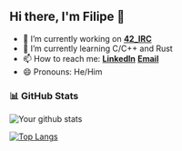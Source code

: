 ## Hi there, I'm Filipe 👋

- 🔭 I’m currently working on **[42_IRC]**
- 🌱 I’m currently learning C/C++ and Rust
- 📫 How to reach me: **[Linkedln]**    **[Email]**
- 😄 Pronouns: He/Him

### 📊 GitHub Stats

![Your github stats](https://github-readme-stats.vercel.app/api?username=CanIBeFii&show_icons=true&theme=github_dark)

[![Top Langs](https://github-readme-stats.vercel.app/api/top-langs/?username=CanIBeFii&count_private=true&theme=github_dark&layout=compact)](https://github.com/anuraghazra/github-readme-stats)

[42_IRC]:https://github.com/micas2002/42_Irc
[Linkedln]:https://www.linkedin.com/in/filipe-vidal-mendes-ba982323a/
[Email]:filipe250502@gmail.com
